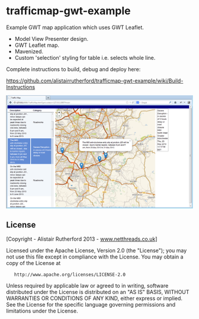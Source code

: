 trafficmap-gwt-example
======================

Example GWT map application which uses GWT Leaflet.

- Model View Presenter design.
- GWT Leaflet map.
- Mavenized.
- Custom 'selection' styling for table i.e. selects whole line.

Complete instructions to build, debug and deploy here:

https://github.com/alistairrutherford/trafficmap-gwt-example/wiki/Build-Instructions

![Example](https://github.com/alistairrutherford/images/raw/master/trafficmap-gwt-example.png) 

License
--------
[Copyright - Alistair Rutherford 2013 - www.netthreads.co.uk]

Licensed under the Apache License, Version 2.0 (the "License");
   you may not use this file except in compliance with the License.
   You may obtain a copy of the License at

       http://www.apache.org/licenses/LICENSE-2.0

   Unless required by applicable law or agreed to in writing, software
   distributed under the License is distributed on an "AS IS" BASIS,
   WITHOUT WARRANTIES OR CONDITIONS OF ANY KIND, either express or implied.
   See the License for the specific language governing permissions and
   limitations under the License.



